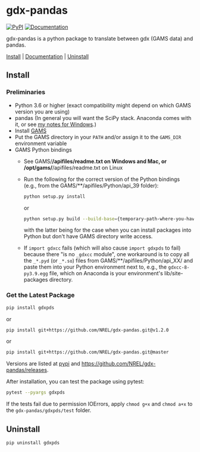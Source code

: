 # gdx-pandas
[![PyPI](https://img.shields.io/pypi/v/gdxpds.svg)](https://pypi.python.org/pypi/gdxpds/)
[![Documentation](https://img.shields.io/badge/docs-ready-blue.svg)](https://nrel.github.io/gdx-pandas)

gdx-pandas is a python package to translate between gdx (GAMS data) and pandas. 

[Install](#install) | [Documentation](https://nrel.github.io/gdx-pandas) | [Uninstall](#uninstall)

## Install

### Preliminaries

- Python 3.6 or higher (exact compatibility might depend on which GAMS version you are using)
- pandas (In general you will want the SciPy stack. Anaconda comes with it, or see [my notes for Windows](https://elainethale.wordpress.com/programming-notes/python-environment-set-up/).)
- Install [GAMS](https://www.gams.com/download/)
- Put the GAMS directory in your `PATH` and/or assign it to the `GAMS_DIR` environment variable
- GAMS Python bindings
    - See GAMS/**/apifiles/readme.txt on Windows and Mac, or 
      /opt/gams/**/apifiles/readme.txt on Linux
    - Run the following for the correct version of the Python bindings (e.g., from the GAMS/**/apifiles/Python/api_39 folder):
        
        ```bash
        python setup.py install
        ```

        or 

        ```bash
        python setup.py build --build-base={temporary-path-where-you-have-write-access} install
        ```

        with the latter being for the case when you can install packages into 
        Python but don't have GAMS directory write access.
    - If `import gdxcc` fails (which will also cause `import gdxpds` to fail) because there "is no `_gdxcc` module", one workaround is to copy all the `_*.pyd` (or `_*.so`) files from GAMS/**/apifiles/Python/api_XX/ and paste them into your Python environment next to, e.g., the `gdxcc-8-py3.9.egg` file, which on Anaconda is your environment's lib/site-packages directory.

### Get the Latest Package

```bash
pip install gdxpds
```

or

```bash
pip install git+https://github.com/NREL/gdx-pandas.git@v1.2.0
```

or

```bash
pip install git+https://github.com/NREL/gdx-pandas.git@master
```


Versions are listed at [pypi](https://pypi.python.org/pypi/gdxpds/) and 
https://github.com/NREL/gdx-pandas/releases.

After installation, you can test the package using pytest:

```bash
pytest --pyargs gdxpds
```

If the tests fail due to permission IOErrors, apply `chmod g+x` and `chmod a+x` 
to the `gdx-pandas/gdxpds/test` folder.

## Uninstall

```
pip uninstall gdxpds
```
